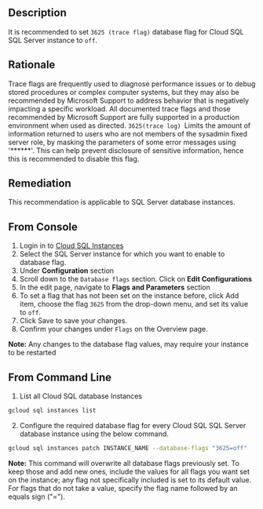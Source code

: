 ## Description

It is recommended to set `3625 (trace flag)` database flag for Cloud SQL SQL Server instance to `off`.

## Rationale

Trace flags are frequently used to diagnose performance issues or to debug stored procedures or complex computer systems, but they may also be recommended by
Microsoft Support to address behavior that is negatively impacting a specific workload. All documented trace flags and those recommended by Microsoft Support are fully supported in a production environment when used as directed. `3625(trace log) `Limits the amount of information returned to users who are not members of the sysadmin fixed server role, by masking the parameters of some error messages using '******'. This can help prevent disclosure of sensitive information, hence this is recommended to disable this flag.

## Remediation

This recommendation is applicable to SQL Server database instances.

## From Console

1. Login in to [Cloud SQL Instances](https://console.cloud.google.com/sql/instances)
2. Select the SQL Server instance for which you want to enable to database flag.
3. Under **Configuration** section
4. Scroll down to the `Database flags` section. Click on **Edit Configurations**
5. In the edit page, navigate to **Flags and Parameters** section
6. To set a flag that has not been set on the instance before, click Add item, choose the flag `3625` from the drop-down menu, and set its value to `off`.
7. Click Save to save your changes.
8. Confirm your changes under `Flags` on the Overview page.

**Note:** Any changes to the database flag values, may require your instance to be restarted

## From Command Line

1. List all Cloud SQL database Instances

```bash
gcloud sql instances list
```

2. Configure the required database flag for every Cloud SQL SQL Server database instance using the below command.

```bash
gcloud sql instances patch INSTANCE_NAME --database-flags "3625=off"
```

**Note:** This command will overwrite all database flags previously set. To keep those and add new ones, include the values for all flags you want set on the
instance; any flag not specifically included is set to its default value. For flags that do not take a value, specify the flag name followed by an equals
sign ("=").
